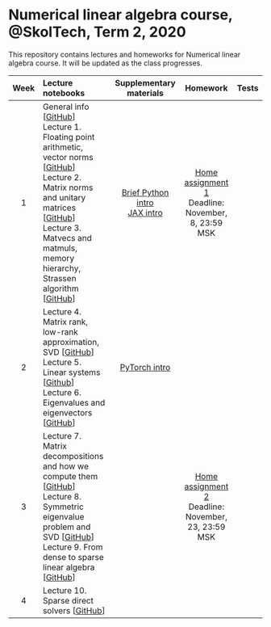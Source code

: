 # Numerical linear algebra course, @SkolTech, Term 2, 2020

This repository contains lectures and homeworks for Numerical linear algebra course. It will be updated as the class progresses.

| Week | Lecture notebooks | Supplementary materials | Homework | Tests |
|:------:|:----------|:----------:|:----------:|-------|
|1| General info [[GitHub](lectures/general_info.ipynb)] <br> Lecture 1. Floating point arithmetic, vector norms [[GitHub](./lectures/lecture1/lecture-1.ipynb)] <br> Lecture 2. Matrix norms and unitary matrices [[GitHub](./lectures/lecture2/lecture-2.ipynb)] <br> Lecture 3. Matvecs and matmuls, memory hierarchy, Strassen algorithm [[GitHub](./lectures/lecture3/lecture-3.ipynb)] | [Brief Python intro](./after_lectures/3/brief_python_intro.ipynb) <br> [JAX intro](./after_lectures/3/jax_autodiff_tutorial.ipynb) | [Home assignment 1](https://github.com/oseledets/nla2020/blob/main/hw/hw1/hw1.ipynb) <br> Deadline: November, 8, 23:59 MSK |
| 2 | Lecture 4. Matrix rank, low-rank approximation, SVD [[GitHub](./lectures/lecture4/lecture-4.ipynb)] <br> Lecture 5. Linear systems [[Github](./lectures/lecture5/lecture-5.ipynb)] <br> Lecture 6. Eigenvalues and eigenvectors [[GitHub](./lectures/lecture6/lecture-6.ipynb)] | [PyTorch intro](./after_lectures/4/pytorch_intro.ipynb) | | 
| 3 | Lecture 7. Matrix decompositions and how we compute them [[GitHub](./lectures/lecture7/lecture-7.ipynb)] <br> Lecture 8. Symmetric eigenvalue problem and SVD [[GitHub](./lectures/lecture8/lecture-8.ipynb)] <br> Lecture 9. From dense to sparse linear algebra [[GitHub](./lectures/lecture9/lecture-9.ipynb)] | | [Home assignment 2](https://github.com/oseledets/nla2020/blob/main/hw/hw2/hw2.ipynb) <br> Deadline: November, 23, 23:59 MSK | |
| 4 | Lecture 10. Sparse direct solvers [[GitHub](./lectures/lecture10/lecture-10.ipynb)] | | | |
